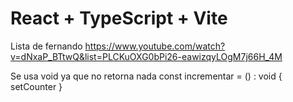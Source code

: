 # React + TypeScript + Vite

Lista de fernando
https://www.youtube.com/watch?v=dNxaP_BTtwQ&list=PLCKuOXG0bPi26-eawizqyLOgM7j66H_4M

Se usa void ya que no retorna nada
const incrementar = () : void {
   setCounter
}